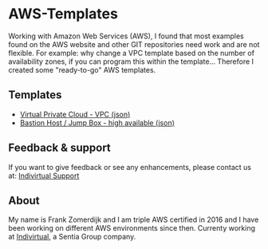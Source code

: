 # AWS-Templates
Working with Amazon Web Services (AWS), I found that most examples found on the AWS website and other GIT repositories need work and are not flexible. For example: why change a VPC template based on the number of availability zones, if you can program this within the template...
Therefore I created some "ready-to-go" AWS templates.

## Templates
* [Virtual Private Cloud - VPC (json)](./vpc/)
* [Bastion Host / Jump Box - high available (json)](./bastion/)

## Feedback & support
If you want to give feedback or see any enhancements, please contact us at: [Indivirtual Support](mailto:support@indivirtual.com)

## About
My name is Frank Zomerdijk and I am triple AWS certified in 2016 and I have been working on different AWS environments since then. Currenty working at <a href="https://www.indivirtual.nl/" target="_blank">Indivirtual</a>, a Sentia Group company.  

